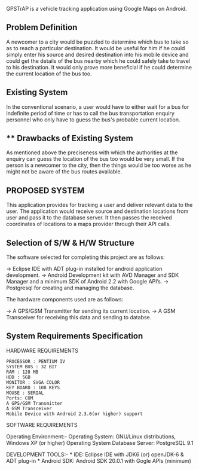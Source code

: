 GPSTrAP is a vehicle tracking application using Google Maps on Android.


Problem Definition
-------------------
A newcomer to a city would be puzzled to determine which bus to take so as to reach a particular destination. It would be useful for him if he could simply enter his source and desired destination into his mobile device and could get the details of the bus nearby which he could safely take to travel to his destination. It would only prove more beneficial if he could determine the current location of the bus too.


Existing System
   ----------------
In the conventional scenario, a user would have to either wait for a bus for indefinite period of time or  has to call the bus transportation enquiry personnel who only have to guess the bus's probable current location. 


** Drawbacks of Existing System
   -----------------------------
As mentioned above the preciseness with which the authorities at the enquiry can guess the location of the bus too would be very small.
If the person is a newcomer to the city, then the things would be too worse as he might not be aware of the bus routes available.


PROPOSED SYSTEM
----------------
This application provides for tracking a user and deliver relevant data to the user. The application would receive source and destination locations from user and pass it to the database server. 
It then passes the received coordinates of locations to a maps provider through their API calls.


Selection of S/W & H/W Structure
---------------------------------
The software selected for completing this project are as follows:

-> Eclipse IDE with ADT plug-in installed for android application development.
-> Android Development kit with AVD Manager and SDK Manager and a minimum SDK of Android 2.2 with Google API’s.
-> Postgresql for creating and managing the database.


The hardware components used are as follows:

-> A GPS/GSM Transmitter for sending its current location.
-> A GSM Transceiver for receiving this data and sending to databse.


System Requirements Specification
----------------------------------
HARDWARE REQUIREMENTS

	PROCESSOR : PENTIUM IV
	SYSTEM BUS : 32 BIT
	RAM : 128 MB	
	HDD : 5GB	
	MONITOR : SVGA COLOR
	KEY BOARD : 108 KEYS
	MOUSE : SERIAL
	Ports: COM
	A GPS/GSM Transmitter
	A GSM Transceiver
	Mobile Device with Android 2.3.6(or higher) support

SOFTWARE REQUIREMENTS

Operating Environment:-
	Operating System: GNU/Linux distributions, Windows XP (or higher) Operating System
	Database Server: PostgreSQL 9.1

DEVELOPMENT TOOLS:-
       *    IDE: Eclipse IDE with JDK6 (or) openJDK-6 & ADT plug-in
       *    Android SDK:  Android SDK  20.0.1 with Gogle APIs (minimum)
